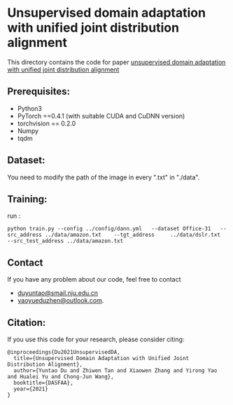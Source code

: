 # Unsupervised domain adaptation with unified joint distribution alignment
This directory contains the code for paper [unsupervised domain adaptation with unified joint distribution alignment](https://link.springer.com/chapter/10.1007/978-3-030-73197-7_30)

## Prerequisites:

* Python3
* PyTorch ==0.4.1 (with suitable CUDA and CuDNN version)
* torchvision == 0.2.0
* Numpy
* tqdm

## Dataset:

You need to modify the path of the image in every ".txt" in "./data".

## Training:
run :

    python train.py --config ../config/dann.yml   --dataset Office-31   --src_address ../data/amazon.txt    --tgt_address     ../data/dslr.txt  --src_test_address ../data/amazon.txt



## Contact
If you have any problem about our code, feel free to contact 
- duyuntao@smail.nju.edu.cn
- yaoyueduzhen@outlook.com.

## Citation:
If you use this code for your research, please consider citing:

```
@inproceedings{Du2021UnsupervisedDA,
  title={Unsupervised Domain Adaptation with Unified Joint Distribution Alignment},
  author={Yuntao Du and Zhiwen Tan and Xiaowen Zhang and Yirong Yao and Hualei Yu and Chong-Jun Wang},
  booktitle={DASFAA},
  year={2021}
}
```
